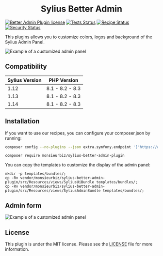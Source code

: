<h1 align="center">Sylius Better Admin</h1>

[![Better Admin Plugin license](https://img.shields.io/github/license/monsieurbiz/SyliusBetterAdminPlugin?public)](https://github.com/monsieurbiz/SyliusBetterAdminPlugin/blob/master/LICENSE.txt)
[![Tests Status](https://img.shields.io/github/actions/workflow/status/monsieurbiz/SyliusBetterAdminPlugin/tests.yaml?branch=master&logo=github)](https://github.com/monsieurbiz/SyliusBetterAdminPlugin/actions?query=workflow%3ATests)
[![Recipe Status](https://img.shields.io/github/actions/workflow/status/monsieurbiz/SyliusBetterAdminPlugin/recipe.yaml?branch=master&label=recipes&logo=github)](https://github.com/monsieurbiz/SyliusBetterAdminPlugin/actions?query=workflow%3ASecurity)
[![Security Status](https://img.shields.io/github/actions/workflow/status/monsieurbiz/SyliusBetterAdminPlugin/security.yaml?branch=master&label=security&logo=github)](https://github.com/monsieurbiz/SyliusBetterAdminPlugin/actions?query=workflow%3ASecurity)

This plugins allows you to customize colors, logos and background of the Sylius Admin Panel.

![Example of a customized admin panel](images/demo.jpg)

## Compatibility

| Sylius Version | PHP Version     |
|----------------|-----------------|
| 1.12           | 8.1 - 8.2 - 8.3 |
| 1.13           | 8.1 - 8.2 - 8.3 |
| 1.14           | 8.1 - 8.2 - 8.3 |

## Installation

If you want to use our recipes, you can configure your composer.json by running:

```bash
composer config --no-plugins --json extra.symfony.endpoint '["https://api.github.com/repos/monsieurbiz/symfony-recipes/contents/index.json?ref=flex/master","flex://defaults"]'
```

```bash
composer require monsieurbiz/sylius-better-admin-plugin
```

You can copy the templates to customize the display of the admin panel:

```
mkdir -p templates/bundles/;
cp -Rv vendor/monsieurbiz/sylius-better-admin-plugin/src/Resources/views/SyliusUiBundle templates/bundles/;
cp -Rv vendor/monsieurbiz/sylius-better-admin-plugin/src/Resources/views/SyliusAdminBundle templates/bundles/;
```

## Admin form

![Example of a customized admin panel](images/settings.jpg)

## License

This plugin is under the MIT license.
Please see the [LICENSE](LICENSE) file for more information.
